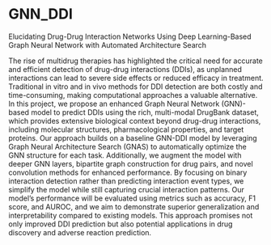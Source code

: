 # GNN_DDI
Elucidating Drug-Drug Interaction Networks Using Deep Learning-Based Graph Neural Network with Automated Architecture Search

The rise of multidrug therapies has highlighted the critical need for accurate and
efficient detection of drug-drug interactions (DDIs), as unplanned interactions can
lead to severe side effects or reduced efficacy in treatment. Traditional in vitro and
in vivo methods for DDI detection are both costly and time-consuming, making
computational approaches a valuable alternative. In this project, we propose an
enhanced Graph Neural Network (GNN)-based model to predict DDIs using the
rich, multi-modal DrugBank dataset, which provides extensive biological context
beyond drug-drug interactions, including molecular structures, pharmacological
properties, and target proteins. Our approach builds on a baseline GNN-DDI
model by leveraging Graph Neural Architecture Search (GNAS) to automatically
optimize the GNN structure for each task. Additionally, we augment the model
with deeper GNN layers, bipartite graph construction for drug pairs, and novel
convolution methods for enhanced performance. By focusing on binary interaction
detection rather than predicting interaction event types, we simplify the model
while still capturing crucial interaction patterns. Our model’s performance will
be evaluated using metrics such as accuracy, F1 score, and AUROC, and we aim
to demonstrate superior generalization and interpretability compared to existing
models. This approach promises not only improved DDI prediction but also
potential applications in drug discovery and adverse reaction prediction.
